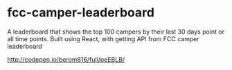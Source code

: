 # fcc-camper-leaderboard
A leaderboard that shows the top 100 campers by their last 30 days point or all time points.
Built using React, with getting API from FCC camper leaderboard 

http://codepen.io/berom816/full/peEBLB/
